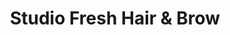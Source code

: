 ---
title: "Studio Fresh Hair & Brow"
url: /bellingham/studio-fresh-hair-und-brow/
shop: Friseur
---
